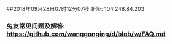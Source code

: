 ##2018年09月28日07时12分07秒 新址: 104.248.84.203
### 兔友常见问题及解答: https://github.com/wanggonging/d/blob/w/FAQ.md
